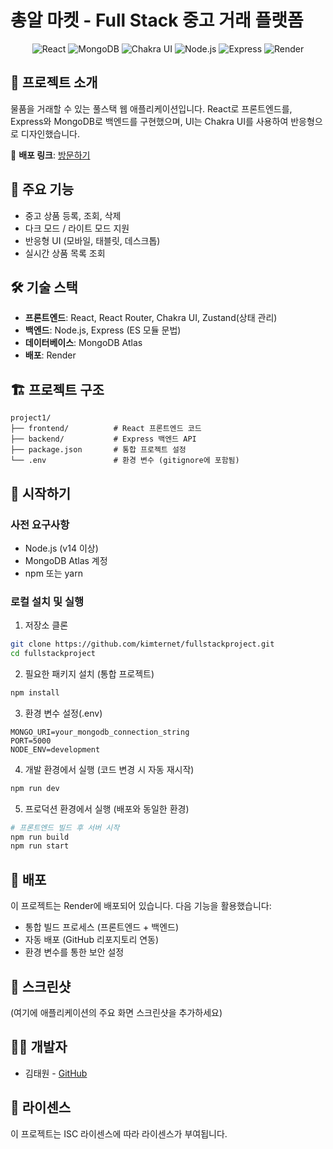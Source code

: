 # 총알 마켓 - Full Stack 중고 거래 플랫폼

<div align="center">
  <img src="https://img.shields.io/badge/React-61DAFB?style=for-the-badge&logo=react&logoColor=black" alt="React" />
  <img src="https://img.shields.io/badge/MongoDB-47A248?style=for-the-badge&logo=mongodb&logoColor=white" alt="MongoDB" />
  <img src="https://img.shields.io/badge/Chakra%20UI-319795?style=for-the-badge&logo=chakra-ui&logoColor=white" alt="Chakra UI" />
  <img src="https://img.shields.io/badge/Node.js-339933?style=for-the-badge&logo=nodedotjs&logoColor=white" alt="Node.js" />
  <img src="https://img.shields.io/badge/Express-000000?style=for-the-badge&logo=express&logoColor=white" alt="Express" />
  <img src="https://img.shields.io/badge/Render-46E3B7?style=for-the-badge&logo=render&logoColor=white" alt="Render" />
</div>

## 📝 프로젝트 소개

물품을 거래할 수 있는 풀스택 웹 애플리케이션입니다. React로 프론트엔드를, Express와 MongoDB로 백엔드를 구현했으며, UI는 Chakra UI를 사용하여 반응형으로 디자인했습니다.

🔗 **배포 링크**: [방문하기](https://fullstackproject-1uw5.onrender.com)

## 🚀 주요 기능

- 중고 상품 등록, 조회, 삭제
- 다크 모드 / 라이트 모드 지원
- 반응형 UI (모바일, 태블릿, 데스크톱)
- 실시간 상품 목록 조회

## 🛠️ 기술 스택

- **프론트엔드**: React, React Router, Chakra UI, Zustand(상태 관리)
- **백엔드**: Node.js, Express (ES 모듈 문법)
- **데이터베이스**: MongoDB Atlas
- **배포**: Render

## 🏗️ 프로젝트 구조

```
project1/
├── frontend/          # React 프론트엔드 코드
├── backend/           # Express 백엔드 API
├── package.json       # 통합 프로젝트 설정
└── .env               # 환경 변수 (gitignore에 포함됨)
```

## 🏁 시작하기

### 사전 요구사항

- Node.js (v14 이상)
- MongoDB Atlas 계정
- npm 또는 yarn

### 로컬 설치 및 실행

1. 저장소 클론
```bash
git clone https://github.com/kimternet/fullstackproject.git
cd fullstackproject
```

2. 필요한 패키지 설치 (통합 프로젝트)
```bash
npm install
```

3. 환경 변수 설정(.env)
```
MONGO_URI=your_mongodb_connection_string
PORT=5000
NODE_ENV=development
```

4. 개발 환경에서 실행 (코드 변경 시 자동 재시작)
```bash
npm run dev
```

5. 프로덕션 환경에서 실행 (배포와 동일한 환경)
```bash
# 프론트엔드 빌드 후 서버 시작
npm run build
npm run start
```

## 🚀 배포

이 프로젝트는 Render에 배포되어 있습니다. 다음 기능을 활용했습니다:

- 통합 빌드 프로세스 (프론트엔드 + 백엔드)
- 자동 배포 (GitHub 리포지토리 연동)
- 환경 변수를 통한 보안 설정

## 📸 스크린샷

(여기에 애플리케이션의 주요 화면 스크린샷을 추가하세요)

## 👨‍💻 개발자

- 김태원 - [GitHub](https://github.com/kimternet)

## 📄 라이센스

이 프로젝트는 ISC 라이센스에 따라 라이센스가 부여됩니다.

